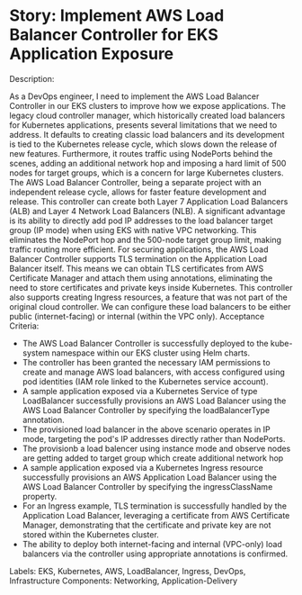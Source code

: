 # Story: Implement AWS Load Balancer Controller for EKS Application Exposure

Description:

 As a DevOps engineer, I need to implement the AWS Load Balancer Controller in our EKS clusters to improve how we expose applications. The legacy cloud controller manager, which historically created load balancers for Kubernetes applications, presents several limitations that we need to address. It defaults to creating classic load balancers and its development is tied to the Kubernetes release cycle, which slows down the release of new features. Furthermore, it routes traffic using NodePorts behind the scenes, adding an additional network hop and imposing a hard limit of 500 nodes for target groups, which is a concern for large Kubernetes clusters.
The AWS Load Balancer Controller, being a separate project with an independent release cycle, allows for faster feature development and release. This controller can create both Layer 7 Application Load Balancers (ALB) and Layer 4 Network Load Balancers (NLB). A significant advantage is its ability to directly add pod IP addresses to the load balancer target group (IP mode) when using EKS with native VPC networking. This eliminates the NodePort hop and the 500-node target group limit, making traffic routing more efficient.
For securing applications, the AWS Load Balancer Controller supports TLS termination on the Application Load Balancer itself. This means we can obtain TLS certificates from AWS Certificate Manager and attach them using annotations, eliminating the need to store certificates and private keys inside Kubernetes. This controller also supports creating Ingress resources, a feature that was not part of the original cloud controller. We can configure these load balancers to be either public (internet-facing) or internal (within the VPC only).
Acceptance Criteria:

- The AWS Load Balancer Controller is successfully deployed to the kube-system namespace within our EKS cluster using Helm charts.
- The controller has been granted the necessary IAM permissions to create and manage AWS load balancers, with access configured using pod identities (IAM role linked to the Kubernetes service account).
- A sample application exposed via a Kubernetes Service of type LoadBalancer successfully provisions an AWS Load Balancer using the AWS Load Balancer Controller by specifying the loadBalancerType annotation.
- The provisioned load balancer in the above scenario operates in IP mode, targeting the pod's IP addresses directly rather than NodePorts.
- The provisionb a load balencer using instance mode and observe nodes are getting added to target group which create additional network hop
- A sample application exposed via a Kubernetes Ingress resource successfully provisions an AWS Application Load Balancer using the AWS Load Balancer Controller by specifying the ingressClassName property.
- For an Ingress example, TLS termination is successfully handled by the Application Load Balancer, leveraging a certificate from AWS Certificate Manager, demonstrating that the certificate and private key are not stored within the Kubernetes cluster.
- The ability to deploy both internet-facing and internal (VPC-only) load balancers via the controller using appropriate annotations is confirmed.

Labels: EKS, Kubernetes, AWS, LoadBalancer, Ingress, DevOps, Infrastructure Components: Networking, Application-Delivery

